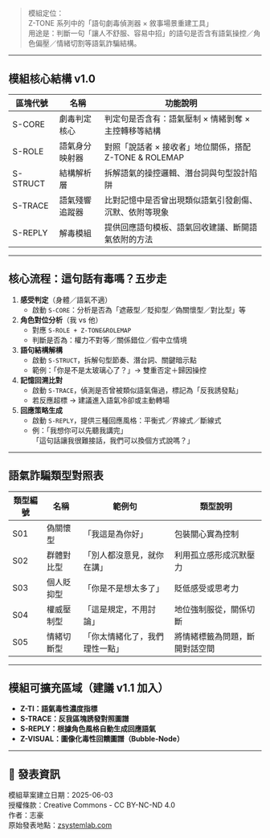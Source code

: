 # 

> 模組定位：  
Z-TONE 系列中的「語句劇毒偵測器 × 敘事場景重建工具」  
用途是：判斷一句「讓人不舒服、容易中招」的語句是否含有語氣操控／角色偏壓／情緒切割等語氣詐騙結構。

---

## 模組核心結構 v1.0

| 區塊代號 | 名稱 | 功能說明 |
|----------|------|----------|
| S-CORE   | 劇毒判定核心 | 判定句是否含有：語氣壓制 × 情緒剝奪 × 主控轉移等結構 |
| S-ROLE   | 語氣身分映射器 | 對照「說話者 × 接收者」地位關係，搭配 Z-TONE & ROLEMAP |
| S-STRUCT | 結構解析層 | 拆解語氣的操控邏輯、潛台詞與句型設計陷阱 |
| S-TRACE  | 語氣殘響追蹤器 | 比對記憶中是否曾出現類似語氣引發創傷、沉默、依附等現象 |
| S-REPLY  | 解毒模組 | 提供回應語句模板、語氣回收建議、斷開語氣依附的方法 |

---

## 核心流程：這句話有毒嗎？五步走

1. **感受判定**（身體／語氣不適）  
   - 啟動 `S-CORE`：分析是否為「遮蔽型／貶抑型／偽關懷型／對比型」等
2. **角色對位分析**（我 vs 他）  
   - 對應 `S-ROLE + Z-TONE&ROLEMAP`
   - 判斷是否為：權力不對等／關係錯位／假中立情境
3. **語句結構解構**  
   - 啟動 `S-STRUCT`，拆解句型節奏、潛台詞、關鍵暗示點  
   - 範例：「你是不是太玻璃心了？」→ 雙重否定＋歸因操控
4. **記憶回溯比對**  
   - 啟動 `S-TRACE`，偵測是否曾被類似語氣傷過，標記為「反我誘發點」
   - 若反應超標 → 建議進入語氣冷卻或主動轉場
5. **回應策略生成**  
   - 啟動 `S-REPLY`，提供三種回應風格：平衡式／界線式／斷線式  
   - 例：「我想你可以先聽我講完」  
     「這句話讓我很難接話，我們可以換個方式說嗎？」

---

## 語氣詐騙類型對照表

| 類型編號 | 名稱 | 範例句 | 類型說明 |
|----------|------|--------|----------|
| S01 | 偽關懷型 | 「我這是為你好」 | 包裝關心實為控制 |
| S02 | 群體對比型 | 「別人都沒意見，就你在講」 | 利用孤立感形成沉默壓力 |
| S03 | 個人貶抑型 | 「你是不是想太多了」 | 貶低感受或思考力 |
| S04 | 權威壓制型 | 「這是規定，不用討論」 | 地位強制服從，關係切斷 |
| S05 | 情緒切斷型 | 「你太情緒化了，我們理性一點」 | 將情緒標籤為問題，斷開對話空間 |

---

## 模組可擴充區域（建議 v1.1 加入）

- **Z-TI：語氣毒性濃度指標**
- **S-TRACE：反我區塊誘發對照圖譜**
- **S-REPLY：根據角色風格自動生成回應語氣**
- **Z-VISUAL：圖像化毒性回饋圖譜（Bubble-Node）**

---

## 📜 發表資訊  
模組草案建立日期：2025-06-03  
授權條款：Creative Commons - CC BY-NC-ND 4.0  
作者：志豪  
原始發表地點：[zsystemlab.com](https://zsystemlab.com)